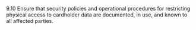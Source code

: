 9.10 Ensure that security policies and 
operational procedures for restricting 
physical access to cardholder data are 
documented, in use, and known to all 
affected parties. 


